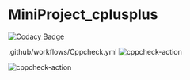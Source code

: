 # MiniProject_cplusplus

[![Codacy Badge](https://api.codacy.com/project/badge/Grade/6191fd1d47d5492aa63cae0b949abcb8)](https://app.codacy.com/gh/99002667/MiniProject_cplusplus?utm_source=github.com&utm_medium=referral&utm_content=99002667/MiniProject_cplusplus&utm_campaign=Badge_Grade)

.github/workflows/Cppcheck.yml
![cppcheck-action](https://github.com/99002667/MiniProject_cplusplus/workflows/cppcheck-action/badge.svg)

![cppcheck-action](https://github.com/99002667/MiniProject_cplusplus/workflows/cppcheck-action/badge.svg)
